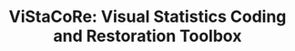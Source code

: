 ---
title: "ViStaCoRe: Visual Statistics Coding and Restoration Toolbox"
img: "barbara_jpeg.webp"
image_alt: "ViStaCoRe Image"
link: "./subpages/kecode.html"
description: |
  The ViStaCoRe Coding Package is a Matlab Toolbox for achromatic and color image compression that includes a set of transform coding algorithms based on (1) Human Vision Models of different accuracy, and (2) coefficient selection through Sparse Regression in local frequency domains (in particular SVR). The ViStaCoRe Restoration Package is a Matlab Toolbox for image restoration that includes (1) classical regularization techniques, (2) classical wavelet thresholding techniques, (3) regularization functionals based on non-linear Human Vision models, and (4) denoising techniques based on Kernel regression in wavelet domains.
references:
  - "Image denoising with kernels based on natural image relations. Laparra, V., Gutiérrez, J., Camps-Valls, G., and Malo, J. Journal of Machine Learning Research, 11:873-903, 2010."
  - "On the suitable domain for SVM training in image coding. Camps-Valls, G., Gutiérrez, J., Gómez-Pérez, G., and Malo, J. Journal of Machine Learning Research, 9:49-66, 2008."
  - "Regularization operators for natural images based on nonlinear perception models. Gutiérrez, J., Ferri, F.J., and Malo, J. IEEE Transactions on Image Processing, 15(1):189-200, 2006."
  - "Nonlinear image representation for efficient perceptual coding. Malo, J., Epifanio, I., Navarro, R., and Simoncelli, E.P. IEEE Transactions on Image Processing, 15(1):68-80, 2006."
---